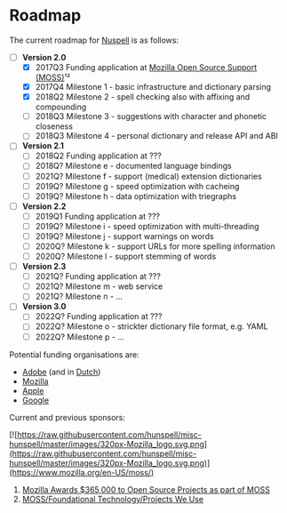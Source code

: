 # Roadmap

The current roadmap for [Nuspell](https://en.wikipedia.org/wiki/Hunspell) is as follows:

* [ ] **Version 2.0**
    * [x] 2017Q3 Funding application at [Mozilla Open Source Support (MOSS)](https://www.mozilla.org/en-US/moss/)¹²
    * [x] 2017Q4 Milestone 1 - basic infrastructure and dictionary parsing
    * [x] 2018Q2 Milestone 2 - spell checking also with affixing and compounding
    * [ ] 2018Q3 Milestone 3 - suggestions with character and phonetic closeness
    * [ ] 2018Q3 Milestone 4 - personal dictionary and release API and ABI
* [ ] **Version 2.1**
    * [ ] 2018Q2 Funding application at ???
    * [ ] 2018Q? Milestone e - documented language bindings
    * [ ] 2021Q? Milestone f - support (medical) extension dictionaries
    * [ ] 2019Q? Milestone g - speed optimization with cacheing
    * [ ] 2019Q? Milestone h - data optimization with triegraphs
* [ ] **Version 2.2**
    * [ ] 2019Q1 Funding application at ???
    * [ ] 2019Q? Milestone i - speed optimization with multi-threading
    * [ ] 2019Q? Milestone j - support warnings on words
    * [ ] 2020Q? Milestone k - support URLs for more spelling information
    * [ ] 2020Q? Milestone l - support stemming of words
* [ ] **Version 2.3**
    * [ ] 2021Q? Funding application at ???
    * [ ] 2021Q? Milestone m - web service
    * [ ] 2021Q? Milestone n - ...
* [ ] **Version 3.0**
    * [ ] 2022Q? Funding application at ???
    * [ ] 2022Q? Milestone o - strickter dictionary file format, e.g. YAML
    * [ ] 2022Q? Milestone p - ...

Potential funding organisations are:
* [Adobe](https://www.adobe.com/about-adobe/sponsorship.html) (and in [Dutch](https://www.adobe.com/about-adobe/sponsorship.html))
* [Mozilla](https://wiki.mozilla.org/MOSS)
* [Apple](https://developer.apple.com/)
* [Google](https://developers.google.com/web/tools/chrome-devtools/)

Current and previous sponsors:

[![https://raw.githubusercontent.com/hunspell/misc-hunspell/master/images/320px-Mozilla_logo.svg.png](https://raw.githubusercontent.com/hunspell/misc-hunspell/master/images/320px-Mozilla_logo.svg.png)](https://www.mozilla.org/en-US/moss/)

1. [Mozilla Awards $365,000 to Open Source Projects as part of MOSS](https://blog.mozilla.org/blog/2017/04/10/mozilla-awards-365000-to-open-source-projects-as-part-of-moss/)
2. [MOSS/Foundational Technology/Projects We Use](https://wiki.mozilla.org/MOSS/Foundational_Technology/Projects_We_Use)
